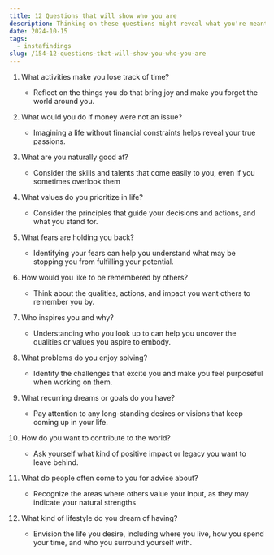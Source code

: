 ```yaml
---
title: 12 Questions that will show who you are
description: Thinking on these questions might reveal what you're meant to do
date: 2024-10-15
tags:
  - instafindings
slug: /154-12-questions-that-will-show-you-who-you-are
---
```


1) What activities make you lose track of time?
    * Reflect on the things you do that bring joy and make you forget the world around you.
   
2) What would you do if money were not an issue?
    * Imagining a life without financial constraints helps reveal your true passions.
   
3) What are you naturally good at?
    * Consider the skills and talents that come easily to you, even if you sometimes overlook them
   
4) What values do you prioritize in life?
    * Consider the principles that guide your decisions and actions, and what you stand for.
   
5) What fears are holding you back?
    * Identifying your fears can help you understand what may be stopping you from fulfilling your potential.
   
6) How would you like to be remembered by others?
    * Think about the qualities, actions, and impact you want others to remember you by.
   
7) Who inspires you and why?
    * Understanding who you look up to can help you uncover the qualities or values you aspire to embody.
   
8) What problems do you enjoy solving?
    * Identify the challenges that excite you and make you feel purposeful when working on them.
   
9) What recurring dreams or goals do you have?
    * Pay attention to any long-standing desires or visions that keep coming up in your life.
   
10) How do you want to contribute to the world?
    * Ask yourself what kind of positive impact or legacy you want to leave behind.

11) What do people often come to you for advice about?
      * Recognize the areas where others value your input, as they may indicate your natural strengths

12) What kind of lifestyle do you dream of having?
      * Envision the life you desire, including where you live, how you spend your time, and who you surround yourself with.